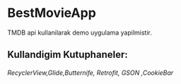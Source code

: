 # BestMovieApp
TMDB api kullanilarak demo uygulama yapilmistir.

<h2>Kullandigim Kutuphaneler:</h2> <h6> RecyclerView,Glide,Butternife, Retrofit, GSON ,CookieBar</h6>


 
